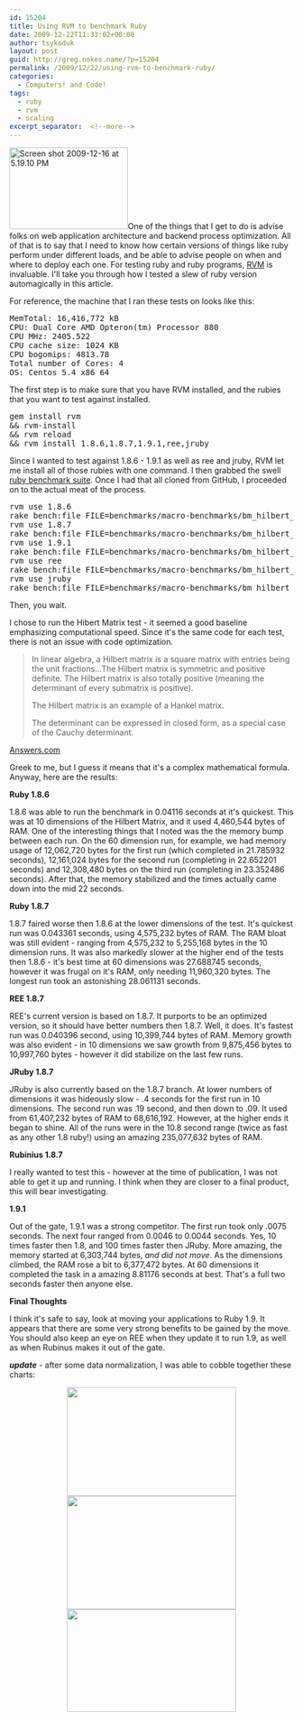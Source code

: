 ```yaml
---
id: 15204
title: Using RVM to benchmark Ruby
date: 2009-12-22T11:33:02+00:00
author: tsykoduk
layout: post
guid: http://greg.nokes.name/?p=15204
permalink: /2009/12/22/using-rvm-to-benchmark-ruby/
categories:
  - Computers! and Code!
tags:
  - ruby
  - rvm
  - scaling
excerpt_separator:  <!--more-->
---
```

<img class="size-medium wp-image-15206 alignright" title="Screen shot 2009-12-16 at 5.19.10 PM" src="http://greg.nokes.name/wp-content/uploads/2009/12/Screen-shot-2009-12-16-at-5.19.10-PM-300x207.png" alt="Screen shot 2009-12-16 at 5.19.10 PM" width="210" height="145" />One of the things that I get to do is advise folks on web application architecture and backend process optimization. All of that is to say that I need to know how certain versions of things like ruby perform under different loads, and be able to advise people on when and where to deploy each one. For testing ruby and ruby programs, <a href="http://rvm.beginrescueend.com/">RVM</a> is invaluable. I'll take you through how I tested a slew of ruby version automagically in this article.

<!--more-->

For reference, the machine that I ran these tests on looks like this:
<pre>MemTotal: 16,416,772 kB
CPU: Dual Core AMD Opteron(tm) Processor 880
CPU MHz: 2405.522
CPU cache size: 1024 KB
CPU bogomips: 4813.78
Total number of Cores: 4
OS: Centos 5.4 x86_64</pre>
The first step is to make sure that you have RVM installed, and the rubies that you want to test against installed.
<pre>gem install rvm 
&amp;&amp; rvm-install 
&amp;&amp; rvm reload
&amp;&amp; rvm install 1.8.6,1.8.7,1.9.1,ree,jruby</pre>
Since I wanted to test against 1.8.6 - 1.9.1 as well as ree and jruby, RVM let me install all of those rubies with one command. I then grabbed the swell <a href="http://github.com/acangiano/ruby-benchmark-suite">ruby benchmark suite</a>. Once I had that all cloned from GitHub, I proceeded on to the actual meat of the process.
<pre>rvm use 1.8.6
rake bench:file FILE=benchmarks/macro-benchmarks/bm_hilbert_matrix.rb
rvm use 1.8.7
rake bench:file FILE=benchmarks/macro-benchmarks/bm_hilbert_matrix.rb
rvm use 1.9.1
rake bench:file FILE=benchmarks/macro-benchmarks/bm_hilbert_matrix.rb
rvm use ree
rake bench:file FILE=benchmarks/macro-benchmarks/bm_hilbert_matrix.rb
rvm use jruby
rake bench:file FILE=benchmarks/macro-benchmarks/bm_hilbert_matrix.rb</pre>
Then, you wait.

I chose to run the Hibert Matrix test - it seemed a good baseline emphasizing computational speed. Since it's the same code for each test, there is not an issue with code optimization.
<blockquote>In linear algebra, a Hilbert matrix is a square matrix with entries being the unit fractions...The Hilbert matrix is symmetric and positive definite. The Hilbert matrix is also totally positive (meaning the determinant of every submatrix is positive).

The Hilbert matrix is an example of a Hankel matrix.

The determinant can be expressed in closed form, as a special case of the Cauchy determinant.</blockquote>
<a href="http://www.answers.com/topic/hilbert-matrix">Answers.com</a>

Greek to me, but I guess it means that it's a complex mathematical formula. Anyway, here are the results:

<strong>Ruby 1.8.6</strong>

1.8.6 was able to run the benchmark in 0.04116 seconds at it's quickest. This was at 10 dimensions of the Hilbert Matrix, and it used 4,460,544 bytes of RAM. One of the interesting things that I noted was the the memory bump between each run. On the 60 dimension run, for example, we had memory usage of 12,062,720 bytes for the first run (which completed in 21.785932 seconds), 12,161,024 bytes for the second run (completing in 22.652201 seconds) and 12,308,480 bytes on the third run (completing in 23.352486 seconds). After that, the memory stabilized and the times actually came down into the mid 22 seconds.

<strong>Ruby 1.8.7</strong>

1.8.7 faired worse then 1.8.6 at the lower dimensions of the test. It's quickest run was 0.043361 seconds,  using 4,575,232 bytes of RAM. The RAM bloat was still evident - ranging from 4,575,232 to 5,255,168 bytes in the 10 dimension runs. It was also markedly slower at the higher end of the tests then 1.8.6 - it's best time at 60 dimensions was 27.688745 seconds, however it was frugal on it's RAM, only needing 11,960,320 bytes. The longest run took an astonishing 28.061131 seconds.

<strong>REE 1.8.7</strong>

REE's current version is based on 1.8.7. It purports to be an optimized version, so it should have better numbers then 1.8.7. Well, it does. It's fastest run was 0.040396 second, using 10,399,744 bytes of RAM. Memory growth was also evident - in 10 dimensions we saw growth from 9,875,456 bytes to 10,997,760 bytes - however it did stabilize on the last few runs.

<strong>JRuby 1.8.7</strong>

JRuby is also currently based on the 1.8.7 branch. At lower numbers of dimensions it was hideously slow - .4 seconds for the first run in 10 dimensions. The second run was .19 second, and then down to .09. It used from 61,407,232 bytes of RAM to 68,616,192. However, at the higher ends it began to shine. All of the runs were in the 10.8 second range (twice as fast as any other 1.8 ruby!) using an amazing 235,077,632 bytes of RAM.

<strong>Rubinius 1.8.7</strong>

I really wanted to test this - however at the time of publication, I was not able to get it up and running. I think when they are closer to a final product, this will bear investigating.

<strong>1.9.1</strong>

Out of the gate, 1.9.1 was a strong competitor. The first run took only .0075 seconds. The next four ranged from 0.0046 to 0.0044 seconds. Yes, 10 times faster then 1.8, and 100 times faster then JRuby. More amazing, the memory started at 6,303,744 bytes, <em>and did not move</em>. As the dimensions climbed, the RAM rose a bit to 6,377,472 bytes. At 60 dimensions it completed the task in a amazing 8.81176 seconds at best. That's a full two seconds faster then anyone else.

<strong>Final Thoughts</strong>

I think it's safe to say, look at moving your applications to Ruby 1.9. It appears that there are some very strong benefits to be gained by the move. You should also keep an eye on REE when they update it to run 1.9, as well as when Rubinus makes it out of the gate.

<strong><em>update</em><span style="font-weight: normal;"> - after some data normalization, I was able to cobble together these charts:</span></strong>
<p style="text-align: center;"><strong><span style="font-weight: normal;"><a href="http://greg.nokes.name/wp-content/uploads/2009/12/Screen-shot-2009-12-23-at-10.25.41-AM.png"><img class="size-medium wp-image-15215 aligncenter" title="Screen shot 2009-12-23 at 10.25.41 AM" src="http://greg.nokes.name/wp-content/uploads/2009/12/Screen-shot-2009-12-23-at-10.25.41-AM-300x193.png" alt="" width="300" height="193" /></a><a href="http://greg.nokes.name/wp-content/uploads/2009/12/Screen-shot-2009-12-23-at-10.25.49-AM.png"><img class="aligncenter size-medium wp-image-15216" title="Screen shot 2009-12-23 at 10.25.49 AM" src="http://greg.nokes.name/wp-content/uploads/2009/12/Screen-shot-2009-12-23-at-10.25.49-AM-300x201.png" alt="" width="300" height="201" /></a><a href="http://greg.nokes.name/wp-content/uploads/2009/12/Screen-shot-2009-12-23-at-10.25.56-AM.png"><img class="aligncenter size-medium wp-image-15217" title="Screen shot 2009-12-23 at 10.25.56 AM" src="http://greg.nokes.name/wp-content/uploads/2009/12/Screen-shot-2009-12-23-at-10.25.56-AM-300x182.png" alt="" width="300" height="182" /></a>
</span></strong></p>